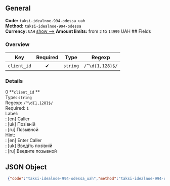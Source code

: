 ## General 
**Code:** `taksi-idealnoe-994-odessa_uah`  
**Method:** `taksi-idealnoe-994-odessa`  
**Currency:** `UAH` [show -->]() 
**Amount limits:** from `2`  to `14999`  UAH ## Fields 
### Overview 
|Key|Required|Type|Regexp| 
|:---:|:---:|:---:|:---:| 
|`client_id` |✔ |`string` |`/^\d{1,128}$/` | 
 
### Details 
0 **`client_id` **  
Type: `string`  
Regexp: `/^\d{1,128}$/`  
Required: `1`  
Label:  
: [en] Caller  
: [uk] Позівній  
: [ru] Позывной  
Hint:  
: [en] Enter Caller  
: [uk] Введіть позівній  
: [ru] Введите позывной  
## JSON Object 
```json
 {"code":"taksi-idealnoe-994-odessa_uah","method":"taksi-idealnoe-994-odessa","currency":"UAH","fields":[{"key":"client_id","type":"string","label":{"en":"Caller","uk":"\u041f\u043e\u0437\u0456\u0432\u043d\u0456\u0439","ru":"\u041f\u043e\u0437\u044b\u0432\u043d\u043e\u0439"},"regexp":"\/^\\d{1,128}$\/","required":true,"position":1,"hint":{"en":"Enter Caller","uk":"\u0412\u0432\u0435\u0434\u0456\u0442\u044c \u043f\u043e\u0437\u0456\u0432\u043d\u0456\u0439","ru":"\u0412\u0432\u0435\u0434\u0438\u0442\u0435 \u043f\u043e\u0437\u044b\u0432\u043d\u043e\u0439"},"example":"2000"}],"amount_min":2,"amount_max":14999}```  
